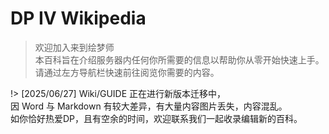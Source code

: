 # DP IV Wikipedia

> 欢迎加入来到绘梦师<br>
本百科旨在介绍服务器内任何你所需要的信息以帮助你从零开始快速上手。<br>
请通过左方导航栏快速前往阅览你需要的内容。

!> [2025/06/27] Wiki/GUIDE 正在进行新版本迁移中，<br>
因 Word 与 Markdown 有较大差异，有大量内容图片丢失，内容混乱。<br>
如你恰好热爱DP，且有空余的时间，欢迎联系我们一起收录编辑新的百科。